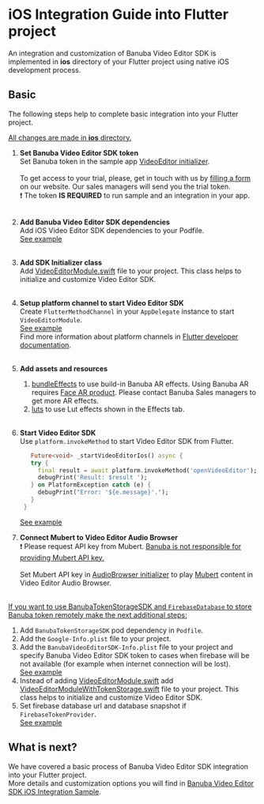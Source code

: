 # iOS Integration Guide into Flutter project

An integration and customization of Banuba Video Editor SDK is implemented in **ios** directory
of your Flutter project using native iOS development process.

## Basic
The following steps help to complete basic integration into your Flutter project.

<ins>All changes are made in **ios** directory.</ins>
1. __Set Banuba Video Editor SDK token__  
   Set Banuba token in the sample app [VideoEditor initializer](https://github.com/Banuba/ve-sdk-flutter-integration-sample/blob/main/ios/Runner/VideoEditorModule.swift#L13).<br></br>
   To get access to your trial, please, get in touch with us by [filling a form](https://www.banuba.com/video-editor-sdk) on our website. Our sales managers will send you the trial token.<br>
   :exclamation: The token **IS REQUIRED** to run sample and an integration in your app.<br></br>

2. __Add Banuba Video Editor SDK dependencies__  
   Add iOS Video Editor SDK dependencies to your Podfile.</br>
   [See example](https://github.com/Banuba/ve-sdk-flutter-integration-sample/blob/main/ios/Podfile)</br><br>

3. __Add SDK Initializer class__  
   Add [VideoEditorModule.swift](https://github.com/Banuba/ve-sdk-flutter-integration-sample/blob/main/ios/Runner/VideoEditorModule.swift) file to your project.
   This class helps to initialize and customize Video Editor SDK.</br><br>

4. __Setup platform channel to start Video Editor SDK__  
   Create ```FlutterMethodChannel``` in your ```AppDelegate``` instance to start ```VideoEditorModule```.</br>
   [See example](https://github.com/Banuba/ve-sdk-flutter-integration-sample/blob/main/ios/Runner/AppDelegate.swift#21)</br>
   Find more information about platform channels in [Flutter developer documentation](https://docs.flutter.dev/development/platform-integration/platform-channels).</br><br>

5. __Add assets and resources__  
   1. [bundleEffects](https://github.com/Banuba/ve-sdk-flutter-integration-sample/tree/main/ios/bundleEffects) to use build-in Banuba AR effects. Using Banuba AR requires [Face AR product](https://docs.banuba.com/face-ar-sdk-v1). Please contact Banuba Sales managers to get more AR effects.
   2. [luts](https://github.com/Banuba/ve-sdk-flutter-integration-sample/tree/main/ios/luts) to use Lut effects shown in the Effects tab.</br><br>

6. __Start Video Editor SDK__  
   Use ```platform.invokeMethod``` to start Video Editor SDK from Flutter.</br>
   ```dart
      Future<void> _startVideoEditorIos() async {
      try {
        final result = await platform.invokeMethod('openVideoEditor');
        debugPrint('Result: $result ');
      } on PlatformException catch (e) {
        debugPrint("Error: '${e.message}'.");
      }
    }
   ```
   [See example](https://github.com/Banuba/ve-sdk-flutter-integration-sample/blob/main/lib/main.dart#L102)</br>
7. __Connect Mubert to Video Editor Audio Browser__ </br>
   :exclamation: Please request API key from Mubert. <ins>Banuba is not responsible for providing Mubert API key.</ins><br></br>
   Set Mubert API key in [AudioBrowser initializer](https://github.com/Banuba/ve-sdk-flutter-integration-sample/blob/main/ios/Runner/VideoEditorModule.swift#L20) to play [Mubert](https://mubert.com/) content in Video Editor Audio Browser.<br></br>

<ins>If you want to use [BanubaTokenStorageSDK](https://github.com/Banuba/ve-sdk-ios-integration-sample/blob/Add_description_using_banuba_token_storage_sdk/mdDocs/token_on_firebase.md) and ```FirebaseDatabase``` to store Banuba token remotely make the next additional steps:</ins>
1. Add ```BanubaTokenStorageSDK``` pod dependency in ```Podfile```.
1. Add the ```Google-Info.plist``` file to your project.
1. Add the ```BanubaVideoEditorSDK-Info.plist``` file to your project and specify Banuba Video Editor SDK token to cases when firebase will be not available (for example when internet connection will be lost).
</br>[See example](https://github.com/Banuba/ve-sdk-flutter-integration-sample/blob/main/ios/Runner/BanubaVideoEditorSDK-Info.plist)<br>
1. Instead of adding [VideoEditorModule.swift](https://github.com/Banuba/ve-sdk-flutter-integration-sample/blob/main/ios/Runner/VideoEditorModule.swift) add [VideoEditorModuleWithTokenStorage.swift](https://github.com/Banuba/ve-sdk-flutter-integration-sample/blob/main/ios/Runner/VideoEditorModuleWithTokenStorage.swift) file to your project.
   This class helps to initialize and customize Video Editor SDK.
1. Set firebase database url and database snapshot if ```FirebaseTokenProvider```. </br>[See example](https://github.com/Banuba/ve-sdk-flutter-integration-sample/blob/main/ios/Runner/VideoEditorModuleWithTokenStorage.swift#L15)<br>

## What is next?

We have covered a basic process of Banuba Video Editor SDK integration into your Flutter project.</br>
More details and customization options you will find in [Banuba Video Editor SDK iOS Integration Sample](https://github.com/Banuba/ve-sdk-ios-integration-sample).